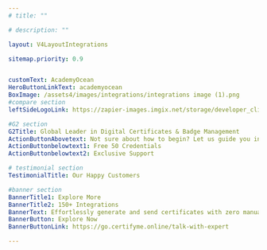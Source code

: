 ```yaml
---
# title: ""

# description: ""

layout: V4LayoutIntegrations

sitemap.priority: 0.9


customText: AcademyOcean
HeroButtonLinkText: academyocean
BoxImage: /assets4/images/integrations/integrations image (1).png
#compare section
leftSideLogoLink: https://zapier-images.imgix.net/storage/developer_cli/74b030ecd8e69bead52fdcf47001f30c_2.png?auto=format&ixlib=react-9.8.0&fit=crop&q=50&w=60&h=60&dpr=1

#G2 section
G2Title: Global Leader in Digital Certificates & Badge Management
ActionButtonAbovetext: Not sure about how to begin? Let us guide you in the right direction!
ActionButtonbelowtext1: Free 50 Credentials
ActionButtonbelowtext2: Exclusive Support

# testimonial section
TestimonialTitle: Our Happy Customers   

#banner section
BannerTitle1: Explore More
BannerTitle2: 150+ Integrations
BannerText: Effortlessly generate and send certificates with zero manual intervention using the most advanced digital credential management software of 2023.
BannerButton: Explore Now
BannerButtonLink: https://go.certifyme.online/talk-with-expert

---
```


